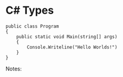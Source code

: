 # C# Types

```Csharp
public class Program
{
    public static void Main(string[] args)
    {
        Console.Writeline("Hello Worlds!")
    }
}
```
Notes:

